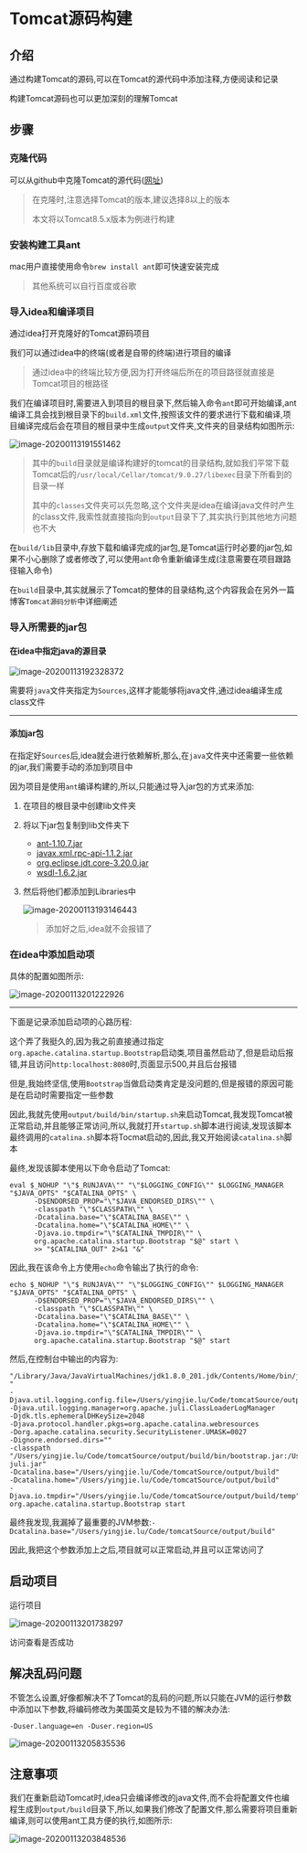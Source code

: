 # Tomcat源码构建

## 介绍

通过构建Tomcat的源码,可以在Tomcat的源代码中添加注释,方便阅读和记录

构建Tomcat源码也可以更加深刻的理解Tomcat

## 步骤

### 克隆代码

可以从github中克隆Tomcat的源代码([网址](https://github.com/apache/tomcat))

> 在克隆时,注意选择Tomcat的版本,建议选择8以上的版本
>
> 本文将以Tomcat8.5.x版本为例进行构建

### 安装构建工具ant

mac用户直接使用命令`brew install ant`即可快速安装完成

> 其他系统可以自行百度或谷歌

### 导入idea和编译项目

通过idea打开克隆好的Tomcat源码项目

我们可以通过idea中的终端(或者是自带的终端)进行项目的编译

> 通过idea中的终端比较方便,因为打开终端后所在的项目路径就直接是Tomcat项目的根路径

我们在编译项目时,需要进入到项目的根目录下,然后输入命令`ant`即可开始编译,ant编译工具会找到根目录下的`build.xml`文件,按照该文件的要求进行下载和编译,项目编译完成后会在项目的根目录中生成`output`文件夹,文件夹的目录结构如图所示:

![image-20200113191551462](/Users/yingjie.lu/Documents/note/.img/image-20200113191551462.png)

> 其中的`build`目录就是编译构建好的tomcat的目录结构,就如我们平常下载Tomcat后的`/usr/local/Cellar/tomcat/9.0.27/libexec`目录下所看到的目录一样
>
> 其中的`classes`文件夹可以先忽略,这个文件夹是idea在编译java文件时产生的class文件,我索性就直接指向到`output`目录下了,其实执行到其他地方问题也不大

在`build/lib`目录中,存放下载和编译完成的jar包,是Tomcat运行时必要的jar包,如果不小心删除了或者修改了,可以使用`ant`命令重新编译生成(注意需要在项目跟路径输入命令)

在`build`目录中,其实就展示了Tomcat的整体的目录结构,这个内容我会在另外一篇博客`Tomcat源码分析`中详细阐述

### 导入所需要的jar包

#### 在idea中指定java的源目录

![image-20200113192328372](/Users/yingjie.lu/Documents/note/.img/image-20200113192328372.png)

需要将`java`文件夹指定为`Sources`,这样才能能够将java文件,通过idea编译生成class文件

---

#### 添加jar包

在指定好`Sources`后,idea就会进行依赖解析,那么,在`java`文件夹中还需要一些依赖的jar,我们需要手动的添加到项目中

因为项目是使用`ant`编译构建的,所以,只能通过导入jar包的方式来添加:

1. 在项目的根目录中创建lib文件夹

2. 将以下jar包复制到lib文件夹下

   - [ant-1.10.7.jar](https://mvnrepository.com/artifact/org.apache.ant/ant/1.10.7)
   - [javax.xml.rpc-api-1.1.2.jar](https://mvnrepository.com/artifact/javax.xml.rpc/javax.xml.rpc-api/1.1.2)
   - [org.eclipse.jdt.core-3.20.0.jar](https://mvnrepository.com/artifact/org.eclipse.jdt/org.eclipse.jdt.core/3.20.0)
   - [wsdl-1.6.2.jar](https://mvnrepository.com/artifact/javax/wsdl/1.6.2)

3. 然后将他们都添加到Libraries中

   ![image-20200113193146443](/Users/yingjie.lu/Documents/note/.img/image-20200113193146443.png)

   > 添加好之后,idea就不会报错了

### 在idea中添加启动项

具体的配置如图所示:

![image-20200113201222926](/Users/yingjie.lu/Documents/note/.img/image-20200113201222926.png)

---

下面是记录添加启动项的心路历程:

这个弄了我挺久的,因为我之前直接通过指定`org.apache.catalina.startup.Bootstrap`启动类,项目虽然启动了,但是启动后报错,并且访问`http:localhost:8080`时,页面显示500,并且后台报错

但是,我始终坚信,使用`Bootstrap`当做启动类肯定是没问题的,但是报错的原因可能是在启动时需要指定一些参数

因此,我就先使用`output/build/bin/startup.sh`来启动Tomcat,我发现Tomcat被正常启动,并且能够正常访问,所以,我就打开`startup.sh`脚本进行阅读,发现该脚本最终调用的`catalina.sh`脚本将Tocmat启动的,因此,我又开始阅读`catalina.sh`脚本

最终,发现该脚本使用以下命令启动了Tomcat:

```shell
eval $_NOHUP "\"$_RUNJAVA\"" "\"$LOGGING_CONFIG\"" $LOGGING_MANAGER "$JAVA_OPTS" "$CATALINA_OPTS" \
      -D$ENDORSED_PROP="\"$JAVA_ENDORSED_DIRS\"" \
      -classpath "\"$CLASSPATH\"" \
      -Dcatalina.base="\"$CATALINA_BASE\"" \
      -Dcatalina.home="\"$CATALINA_HOME\"" \
      -Djava.io.tmpdir="\"$CATALINA_TMPDIR\"" \
      org.apache.catalina.startup.Bootstrap "$@" start \
      >> "$CATALINA_OUT" 2>&1 "&"
```

因此,我在该命令上方使用`echo`命令输出了执行的命令:

```shell
echo $_NOHUP "\"$_RUNJAVA\"" "\"$LOGGING_CONFIG\"" $LOGGING_MANAGER "$JAVA_OPTS" "$CATALINA_OPTS" \
      -D$ENDORSED_PROP="\"$JAVA_ENDORSED_DIRS\"" \
      -classpath "\"$CLASSPATH\"" \
      -Dcatalina.base="\"$CATALINA_BASE\"" \
      -Dcatalina.home="\"$CATALINA_HOME\"" \
      -Djava.io.tmpdir="\"$CATALINA_TMPDIR\"" \
      org.apache.catalina.startup.Bootstrap "$@" start
```

然后,在控制台中输出的内容为:

```shell
"/Library/Java/JavaVirtualMachines/jdk1.8.0_201.jdk/Contents/Home/bin/java" 
"
-Djava.util.logging.config.file=/Users/yingjie.lu/Code/tomcatSource/output/build/conf/logging.properties" 
-Djava.util.logging.manager=org.apache.juli.ClassLoaderLogManager  
-Djdk.tls.ephemeralDHKeySize=2048 
-Djava.protocol.handler.pkgs=org.apache.catalina.webresources 
-Dorg.apache.catalina.security.SecurityListener.UMASK=0027  
-Dignore.endorsed.dirs="" 
-classpath "/Users/yingjie.lu/Code/tomcatSource/output/build/bin/bootstrap.jar:/Users/yingjie.lu/Code/tomcatSource/output/build/bin/tomcat-juli.jar" 
-Dcatalina.base="/Users/yingjie.lu/Code/tomcatSource/output/build" 
-Dcatalina.home="/Users/yingjie.lu/Code/tomcatSource/output/build" 
-Djava.io.tmpdir="/Users/yingjie.lu/Code/tomcatSource/output/build/temp" org.apache.catalina.startup.Bootstrap start
```

最终我发现,我漏掉了最重要的JVM参数:`-Dcatalina.base="/Users/yingjie.lu/Code/tomcatSource/output/build"`

因此,我把这个参数添加上之后,项目就可以正常启动,并且可以正常访问了

## 启动项目

运行项目

![image-20200113201738297](/Users/yingjie.lu/Documents/note/.img/image-20200113201738297.png)

访问查看是否成功

## 解决乱码问题

不管怎么设置,好像都解决不了Tomcat的乱码的问题,所以只能在JVM的运行参数中添加以下参数,将编码修改为美国英文是较为不错的解决办法:

`-Duser.language=en -Duser.region=US`

![image-20200113205835536](/Users/yingjie.lu/Documents/note/.img/image-20200113205835536.png)

## 注意事项

我们在重新启动Tomcat时,idea只会编译修改的java文件,而不会将配置文件也编程生成到`output/build`目录下,所以,如果我们修改了配置文件,那么需要将项目重新编译,则可以使用ant工具方便的执行,如图所示:

![image-20200113203848536](/Users/yingjie.lu/Documents/note/.img/image-20200113203848536.png)